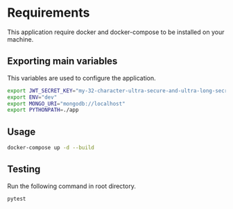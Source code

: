 # Requirements

This application require docker and docker-compose to be installed on your machine.

## Exporting main variables

This variables are used to configure the application.


```bash
export JWT_SECRET_KEY="my-32-character-ultra-secure-and-ultra-long-secret"
export ENV="dev"
export MONGO_URI="mongodb://localhost"
export PYTHONPATH=./app
```

## Usage

```bash
docker-compose up -d --build
```

## Testing
Run the following command in root directory.

```bash
pytest
```